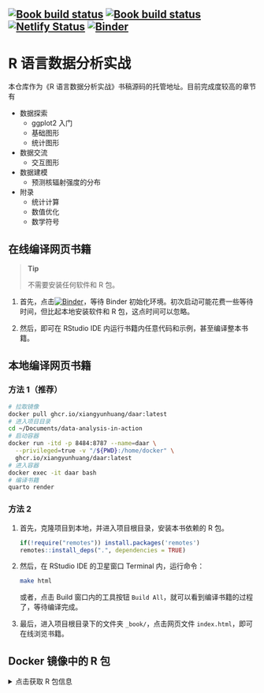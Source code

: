 ## [![Book build status](https://github.com/XiangyunHuang/data-analysis-in-action/workflows/Book-Fedora/badge.svg?event=push)](https://github.com/XiangyunHuang/data-analysis-in-action/actions?workflow=Book-Fedora) [![Book build status](https://github.com/XiangyunHuang/data-analysis-in-action/workflows/Build-Docker/badge.svg?event=push)](https://github.com/XiangyunHuang/data-analysis-in-action/actions?workflow=Build-Docker) [![Netlify Status](https://api.netlify.com/api/v1/badges/63e74f25-e5ff-4cee-9c4b-198d18872a6c/deploy-status)](https://app.netlify.com/sites/data-analysis-in-action/deploys) [![Binder](https://mybinder.org/badge_logo.svg)](https://mybinder.org/v2/gh/XiangyunHuang/data-analysis-in-action/main?urlpath=rstudio)

# R 语言数据分析实战

本仓库作为《R 语言数据分析实战》书稿源码的托管地址。目前完成度较高的章节有

-   数据探索
    -   ggplot2 入门
    -   基础图形
    -   统计图形
-   数据交流
    -   交互图形
-   数据建模
    -   预测核辐射强度的分布
-   附录
    -   统计计算
    -   数值优化
    -   数学符号

## 在线编译网页书籍

> **Tip**
>
> 不需要安装任何软件和 R 包。

1.  首先，点击[![Binder](https://mybinder.org/badge_logo.svg)](https://mybinder.org/v2/gh/XiangyunHuang/data-analysis-in-action/main?urlpath=rstudio)，等待 Binder 初始化环境。初次启动可能花费一些等待时间，但比起本地安装软件和 R 包，这点时间可以忽略。

2.  然后，即可在 RStudio IDE 内运行书籍内任意代码和示例，甚至编译整本书籍。

## 本地编译网页书籍

### 方法 1（推荐）

``` bash
# 拉取镜像
docker pull ghcr.io/xiangyunhuang/daar:latest
# 进入项目目录
cd ~/Documents/data-analysis-in-action
# 启动容器
docker run -itd -p 8484:8787 --name=daar \
  --privileged=true -v "/${PWD}:/home/docker" \
  ghcr.io/xiangyunhuang/daar:latest
# 进入容器
docker exec -it daar bash
# 编译书籍
quarto render
```

### 方法 2

1.  首先，克隆项目到本地，并进入项目根目录，安装本书依赖的 R 包。

    ``` r
    if(!require("remotes")) install.packages('remotes')
    remotes::install_deps(".", dependencies = TRUE)
    ```

2.  然后，在 RStudio IDE 的卫星窗口 Terminal 内，运行命令：

    ``` bash
    make html
    ```

    或者，点击 Build 窗口内的工具按钮 `Build All`，就可以看到编译书籍的过程了，等待编译完成。

3.  最后，进入项目根目录下的文件夹 `_book/`，点击网页文件 `index.html`，即可在线浏览书籍。

## Docker 镜像中的 R 包

<details>

<summary>点击获取 R 包信息</summary>

``` r
xfun::session_info(packages = .packages(TRUE), dependencies = FALSE)
```

```         
R version 4.3.0 (2023-04-21)
Platform: x86_64-redhat-linux-gnu (64-bit)
Running under: Fedora Linux 38 (Container Image), RStudio 2023.3.0.386


Locale:
  LC_CTYPE=en_US.UTF-8       LC_NUMERIC=C               LC_TIME=en_US.UTF-8       
  LC_COLLATE=en_US.UTF-8     LC_MONETARY=en_US.UTF-8    LC_MESSAGES=en_US.UTF-8   
  LC_PAPER=en_US.UTF-8       LC_NAME=C                  LC_ADDRESS=C              
  LC_TELEPHONE=C             LC_MEASUREMENT=en_US.UTF-8 LC_IDENTIFICATION=C       

time zone: Etc/UTC
tzcode source: system (glibc)

Package version:
  abind_1.4.5              AsioHeaders_1.22.1.2     askpass_1.1             
  backports_1.4.1          base_4.3.0               base64enc_0.1.3         
  beanplot_1.3.1           beeswarm_0.4.0           bigD_0.2.0              
  bit_4.0.5                bit64_4.0.5              bitops_1.0.7            
  blob_1.2.4               boot_1.3.28.1            brio_1.1.3              
  broom_1.0.4              broom.helpers_1.13.0     bslib_0.4.2             
  cachem_1.0.8             callr_3.7.3              checkmate_2.2.0         
  chromote_0.1.1           class_7.3-22             classInt_0.4-9          
  cli_3.6.1                clipr_0.8.0              cluster_2.1.4           
  codetools_0.2.19         colorspace_2.1.0         colourpicker_1.2.0      
  commonmark_1.9.0         compiler_4.3.0           CoprManager_0.5.1       
  cpp11_0.4.3              crayon_1.5.2             crosstalk_1.2.0         
  curl_5.0.0               data.table_1.14.8        datasauRus_0.1.6        
  datasets_4.3.0           DBI_1.1.3                deldir_1.0.6            
  desc_1.4.2               dichromat_2.0.0.1        diffobj_0.3.5           
  digest_0.6.31            docopt_0.7.1             downlit_0.4.2           
  dplyr_1.1.2              DT_0.27                  e1071_1.7-13            
  ellipsis_0.3.2           evaluate_0.21            fansi_1.0.4             
  farver_2.1.1             fastmap_1.1.1            filehash_2.4.5          
  fontawesome_0.5.1        forcats_1.0.0            foreach_1.5.2           
  foreign_0.8.84           fs_1.6.2                 generics_0.1.3          
  geodata_0.5.8            geometry_0.4.7           gganimate_1.0.8         
  ggbeeswarm_0.7.2         ggbump_0.1.99999         ggdensity_1.0.0         
  ggeffects_1.2.2          ggExtra_0.10.0           ggfittext_0.10.0        
  ggforce_0.4.1            ggmosaic_0.3.3           ggnewscale_0.4.8        
  ggplot2_3.4.2            ggraph_2.1.0             ggrepel_0.9.3           
  ggridges_0.5.4           ggsignif_0.6.4           ggstats_0.3.0           
  ggTimeSeries_1.0.2       ggVennDiagram_1.2.2      ggwordcloud_0.5.0       
  gifski_1.6.6.1           glmnet_4.1.7             glue_1.6.2              
  gmp_0.7.1                graphics_4.3.0           graphlayouts_1.0.0      
  grDevices_4.3.0          grid_4.3.0               gridExtra_2.3           
  gridtext_0.1.5           gt_0.9.0                 gtable_0.3.3            
  haven_2.5.2              here_1.0.1               highr_0.10              
  HistData_0.8.7           hms_1.1.3                htmltools_0.5.5         
  htmlwidgets_1.6.2        httpuv_1.6.9             httr_1.4.5              
  igraph_1.4.2             insight_0.19.1           interp_1.1.4            
  isoband_0.2.7            iterators_1.0.14         jpeg_0.1.10             
  jquerylib_0.1.4          jsonlite_1.8.4           juicyjuice_0.1.0        
  kernlab_0.9.32           KernSmooth_2.23-21       knitr_1.42              
  labeling_0.4.2           labelled_2.11.0          later_1.3.1             
  lattice_0.21.8           latticeExtra_0.6.30      lazyeval_0.2.2          
  lifecycle_1.0.3          linprog_0.9.4            littler_0.3.18          
  lme4_1.1.33              lmtest_0.9.40            lpSolve_5.6.18          
  lvplot_0.2.1             lwgeom_0.2.11            magic_1.6.1             
  magick_2.7.4             magrittr_2.0.3           mapproj_1.2.11          
  maps_3.4.1               markdown_1.6             MASS_7.3.60             
  Matrix_1.5.4             memoise_2.0.1            methods_4.3.0           
  mgcv_1.8.42              mime_0.12                miniUI_0.1.1.1          
  minqa_1.2.5              munsell_0.5.0            nlme_3.1.162            
  nloptr_2.0.3             nnet_7.3.18              numDeriv_2016.8.1.1     
  openssl_2.0.6            packrat_0.9.1            pals_1.7                
  parallel_4.3.0           patchwork_1.1.2          pbapply_1.7.0           
  pdftools_3.3.3           permute_0.9.7            pheatmap_1.0.12         
  pillar_1.9.0             pkgconfig_2.0.3          pkgload_1.3.2           
  plogr_0.2.0              plotly_4.10.1            plyr_1.8.8              
  png_0.1.8                polyclip_1.10.4          praise_1.0.0            
  prettyunits_1.1.1        processx_3.8.1           productplots_0.1.1      
  progress_1.2.2           promises_1.2.0.1         proxy_0.4-27            
  ps_1.7.5                 purrr_1.0.1              qpdf_1.3.2              
  quarto_1.2               R6_2.5.1                 ragg_1.2.5              
  rappdirs_0.3.3           RColorBrewer_1.1.3       Rcpp_1.0.10             
  RcppArmadillo_0.12.2.0.0 RcppEigen_0.3.3.9.3      RcppProgress_0.4.2      
  RcppTOML_0.2.2           reactable_0.4.4          reactR_0.4.4            
  readr_2.1.4              registry_0.5.1           rematch2_2.1.2          
  remotes_2.4.2            reticulate_1.28          Rglpk_0.6.5             
  rlang_1.1.1              rmarkdown_2.21           ROI_1.0.1               
  ROI.plugin.glpk_1.0.0    ROI.plugin.nloptr_1.0.0  ROI.plugin.scs_1.1.1    
  rootSolve_1.8.2.3        rpart_4.1.19             rprojroot_2.0.3         
  rsconnect_0.8.29         RSQLite_2.3.1            rstudioapi_0.14         
  RVenn_1.1.0              rvest_1.0.3              s2_1.1.3                
  sass_0.4.6               scales_1.2.1             scs_3.2.4               
  selectr_0.4.2            sf_1.0-12                shades_1.4.0            
  shape_1.4.6              shiny_1.7.4              shinyjs_2.1.0           
  showtext_0.9.6           showtextdb_3.0           slam_0.1.50             
  sm_2.2.5.7.1             sourcetools_0.1.7.1      spaMM_4.2.1             
  spatial_7.3.16           splines_4.3.0            stars_0.6.1             
  stats_4.3.0              stats4_4.3.0             stringi_1.7.12          
  stringr_1.5.0            survival_3.5.5           sys_3.4.1               
  sysfonts_0.8.8           systemfonts_1.0.4        tcltk_4.3.0             
  terra_1.7.29             testthat_3.1.8           textshaping_0.3.6       
  tibble_3.2.1             tidycensus_1.3.2         tidygraph_1.2.3         
  tidyr_1.3.0              tidyselect_1.2.0         tigris_2.0.1            
  tikzDevice_0.12.4        tinytex_0.45             titanic_0.1.0           
  tools_4.3.0              treemapify_2.5.5         TSP_1.2.4               
  tweenr_2.0.2             tzdb_0.3.0               units_0.8-2             
  utf8_1.2.3               utils_4.3.0              uuid_1.1.0              
  V8_4.3.0                 vcd_1.4.11               vctrs_0.6.2             
  vegan_2.6.4              vioplot_0.4.0            vipor_0.4.5             
  viridis_0.6.3            viridisLite_0.4.2        vroom_1.6.3             
  waldo_0.5.0              webshot2_0.1.0           websocket_1.4.1         
  withr_2.5.0              wk_0.7.3                 xfun_0.39               
  xml2_1.3.4               xtable_1.8.4             yaml_2.3.7              
  yulab.utils_0.0.6        zoo_1.8.12              

Pandoc version: 3.1.1

LaTeX version used: 
  TeX Live 2022 with tlmgr 2022-04-18
```

</details>
